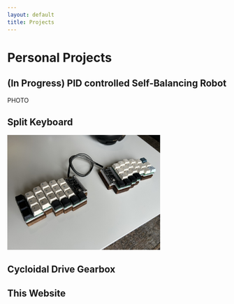 ```yaml
---
layout: default
title: Projects
---
```

# Personal Projects

## (In Progress) PID controlled Self-Balancing Robot
PHOTO
<br>

## Split Keyboard
<img src = "/assets/images/Keyboard1.jpg" alt = "a photo of a split keyboard" width = 350>
<br>

## Cycloidal Drive Gearbox

## This Website 